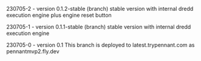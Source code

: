 230705-2 - version 0.1.2-stable (branch)
stable version with internal dredd execution engine plus engine reset button

230705-1 - version 0.1.1-stable (branch)
stable version with internal dredd execution engine

230705-0 - version 0.1
This branch is deployed to latest.trypennant.com as pennantmvp2.fly.dev
